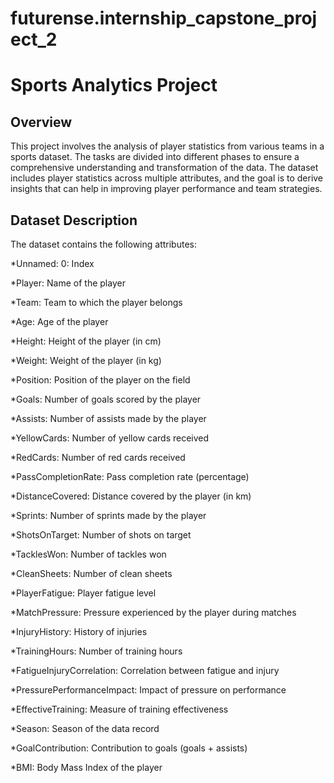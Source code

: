 # futurense.internship_capstone_project_2
# Sports Analytics Project
## Overview
This project involves the analysis of player statistics from various teams in a sports dataset. The tasks are divided into different phases to ensure a comprehensive understanding and transformation of the data. The dataset includes player statistics across multiple attributes, and the goal is to derive insights that can help in improving player performance and team strategies.

## Dataset Description
The dataset contains the following attributes:

*Unnamed: 0: Index

*Player: Name of the player

*Team: Team to which the player belongs

*Age: Age of the player

*Height: Height of the player (in cm)

*Weight: Weight of the player (in kg)

*Position: Position of the player on the field

*Goals: Number of goals scored by the player

*Assists: Number of assists made by the player

*YellowCards: Number of yellow cards received

*RedCards: Number of red cards received

*PassCompletionRate: Pass completion rate (percentage)

*DistanceCovered: Distance covered by the player (in km)

*Sprints: Number of sprints made by the player

*ShotsOnTarget: Number of shots on target

*TacklesWon: Number of tackles won

*CleanSheets: Number of clean sheets

*PlayerFatigue: Player fatigue level

*MatchPressure: Pressure experienced by the player during matches

*InjuryHistory: History of injuries

*TrainingHours: Number of training hours

*FatigueInjuryCorrelation: Correlation between fatigue and injury

*PressurePerformanceImpact: Impact of pressure on performance

*EffectiveTraining: Measure of training effectiveness

*Season: Season of the data record

*GoalContribution: Contribution to goals (goals + assists)

*BMI: Body Mass Index of the player


